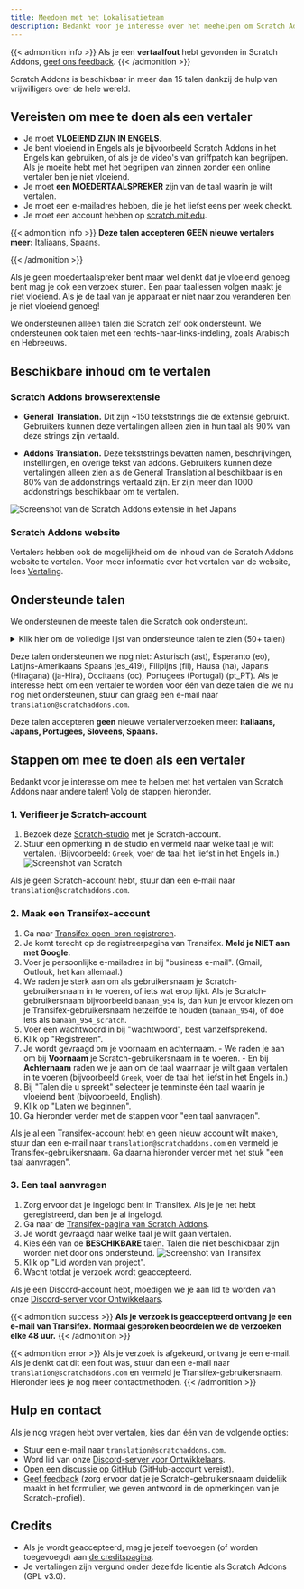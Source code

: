```yaml
---
title: Meedoen met het Lokalisatieteam
description: Bedankt voor je interesse over het meehelpen om Scratch Addons te vertalen naar andere talen! Scratch Addons is een non-profit openbron project waar vrijwillige webdesigners de extensie onderhouden en zijn addons maken.
---
```


{{< admonition info >}}
Als je een **vertaalfout** hebt gevonden in Scratch Addons, [geef ons feedback](/feedback).
{{< /admonition >}}

Scratch Addons is beschikbaar in meer dan 15 talen dankzij de hulp van vrijwilligers over de hele wereld.

## Vereisten om mee te doen als een vertaler

* Je moet **VLOEIEND ZIJN IN ENGELS**.
* Je bent vloeiend in Engels als je bijvoorbeeld Scratch Addons in het Engels kan gebruiken, of als je de video's van griffpatch kan begrijpen. Als je moeite hebt met het begrijpen van zinnen zonder een online vertaler ben je niet vloeiend.
* Je moet **een MOEDERTAALSPREKER** zijn van de taal waarin je wilt vertalen.
* Je moet een e-mailadres hebben, die je het liefst eens per week checkt.
* Je moet een account hebben op [scratch.mit.edu](https://scratch.mit.edu).

{{< admonition info >}}
**Deze talen accepteren GEEN nieuwe vertalers meer:** Italiaans, Spaans.
<!-- This list of languages is also found below. Remember to update both. -->
{{< /admonition >}}

Als je geen moedertaalspreker bent maar wel denkt dat je vloeiend genoeg bent mag je ook een verzoek sturen. Een paar taallessen volgen maakt je niet vloeiend. Als je de taal van je apparaat er niet naar zou veranderen ben je niet vloeiend genoeg!

We ondersteunen alleen talen die Scratch zelf ook ondersteunt. We ondersteunen ook talen met een rechts-naar-links-indeling, zoals Arabisch en Hebreeuws.

## Beschikbare inhoud om te vertalen

### Scratch Addons browserextensie

- **General Translation.** Dit zijn ~150 tekststrings die de extensie gebruikt. Gebruikers kunnen deze vertalingen alleen zien in hun taal als 90% van deze strings zijn vertaald.

- **Addons Translation.** Deze tekststrings bevatten namen, beschrijvingen, instellingen, en overige tekst van addons. Gebruikers kunnen deze vertalingen alleen zien als de General Translation al beschikbaar is en 80% van de addonstrings vertaald zijn. Er zijn meer dan 1000 addonstrings beschikbaar om te vertalen.

![Screenshot van de Scratch Addons extensie in het Japans](/assets/img/docs/transifex-general-vs-addons.png)

### Scratch Addons website

Vertalers hebben ook de mogelijkheid om de inhoud van de Scratch Addons website te vertalen. Voor meer informatie over het vertalen van de website, lees [Vertaling](https://github.com/ScratchAddons/website-v2/wiki/Translating).

## Ondersteunde talen

We ondersteunen de meeste talen die Scratch ook ondersteunt.

<details>
<summary>Klik hier om de volledige lijst van ondersteunde talen te zien (50+ talen)</summary>
Abchazisch (ab), Afrikaans (af), Amhaars (am), Aragonees (an), Arabisch (ar), Azerbeidzjaans (az), Wit-Russisch (be), Bulgaars (bg), Bengaals (bn), Catalaans (ca), Sorani (ckb), Tsjechisch (cs), Wels (cy), Deens (da), Duits (de), Grieks (el), Spaans (es), Ests (et), Baskisch (eu), Perzisch (fa), Fins (fi), Frans (fr), Fries (fy), Iers (ga), Schots-Gaelisch (gd), Galicisch (gl), Hebreeuws (he), Hindi (hi), Kroatisch (hr), Haïtiaans (Haïtiaans Creools) (ht), Hongaars (hu), Armeens (hy), Indonesisch (id), IJslands (is), Italiaans (it), Japans (ja), Georgisch (ka), Kazachs (kk), Khmer (km), Koreaans (ko), Koerdisch (ku), Litouws (lt), Lets (lv), Maori (mi), Mongools (mn), Bokmål (nb), Nederlands (nl), Nynorsk (nn), Noord-Sotho (nso), Odia (or), Pools (pl), Portugees (Brazilië) (pt_BR), Quechua (qu), Rapa Nui (rap), Roemeens (ro), Russisch (ru), Slovaaks (sk), Sloveens (sl), Servisch (sr), Zweeds (sv), Swahili (sw), Thai (th), Tswana (tn), Turks (tr), Oekraïens (uk), Oezbeeks (uz), Vietnamees (vi), Xhosa (xh), Chinees (China) (zh_CN), Chinees (Taiwan) (zh_TW), Zoeloe (zu).
</details>

Deze talen ondersteunen we nog niet: Asturisch (ast), Esperanto (eo), Latijns-Amerikaans Spaans (es_419), Filipijns (fil), Hausa (ha), Japans (Hiragana) (ja-Hira), Occitaans (oc), Portugees (Portugal) (pt_PT). Als je interesse hebt om een vertaler te worden voor één van deze talen die we nu nog niet ondersteunen, stuur dan graag een e-mail naar `translation@scratchaddons.com`.

Deze talen accepteren **geen** nieuwe vertalerverzoeken meer: **Italiaans, Japans, Portugees, Sloveens, Spaans.**

## Stappen om mee te doen als een vertaler

Bedankt voor je interesse om mee te helpen met het vertalen van Scratch Addons naar andere talen! Volg de stappen hieronder.

### 1. Verifieer je Scratch-account
1. Bezoek deze [Scratch-studio](https://scratch.mit.edu/studios/33665222/comments) met je Scratch-account.
1. Stuur een opmerking in de studio en vermeld naar welke taal je wilt vertalen. (Bijvoorbeeld: `Greek`, voer de taal het liefst in het Engels in.)
![Screenshot van Scratch](/assets/img/docs/scratch-req-language.png)

Als je geen Scratch-account hebt, stuur dan een e-mail naar `translation@scratchaddons.com`.

### 2. Maak een Transifex-account
1. Ga naar [Transifex open-bron registreren](https://app.transifex.com/signup/open-source/?join_org=scratch-addons&join_project=scratch-addons-extension).
1. Je komt terecht op de registreerpagina van Transifex. **Meld je NIET aan met Google.**
1. Voer je persoonlijke e-mailadres in bij "business e-mail". (Gmail, Outlouk, het kan allemaal.)
1. We raden je sterk aan om als gebruikersnaam je Scratch-gebruikersnaam in te voeren, of iets wat erop lijkt.
Als je Scratch-gebruikersnaam bijvoorbeeld `banaan_954` is, dan kun je ervoor kiezen om je Transifex-gebruikersnaam hetzelfde te houden (`banaan_954`), of doe iets als `banaan_954_scratch`.
1. Voer een wachtwoord in bij "wachtwoord", best vanzelfsprekend.
1. Klik op "Registreren".
1. Je wordt gevraagd om je voornaam en achternaam.
\- We raden je aan om bij **Voornaam** je Scratch-gebruikersnaam in te voeren.
\- En bij **Achternaam** raden we je aan om de taal waarnaar je wilt gaan vertalen in te voeren (bijvoorbeeld `Greek`, voer de taal het liefst in het Engels in.)
1. Bij "Talen die u spreekt" selecteer je tenminste één taal waarin je vloeiend bent (bijvoorbeeld, English).
1. Klik op "Laten we beginnen".
1. Ga hieronder verder met de stappen voor "een taal aanvragen".

Als je al een Transifex-account hebt en geen nieuw account wilt maken, stuur dan een e-mail naar `translation@scratchaddons.com` en vermeld je Transifex-gebruikersnaam. Ga daarna hieronder verder met het stuk "een taal aanvragen".

### 3. Een taal aanvragen
1. Zorg ervoor dat je ingelogd bent in Transifex. Als je je net hebt geregistreerd, dan ben je al ingelogd.
1. Ga naar de [Transifex-pagina van Scratch Addons](https://app.transifex.com/join/?o=scratch-addons&p=scratch-addons-extension&t=opensource).
1. Je wordt gevraagd naar welke taal je wilt gaan vertalen.
1. Kies één van de **BESCHIKBARE** talen. Talen die niet beschikbaar zijn worden niet door ons ondersteund.
![Screenshot van Transifex](/assets/img/docs/transifex-req-language.png)
1. Klik op "Lid worden van project".
1. Wacht totdat je verzoek wordt geaccepteerd.

Als je een Discord-account hebt, moedigen we je aan lid te worden van onze [Discord-server voor Ontwikkelaars](https://discord.gg/Ak8sCDQ).

{{< admonition success >}}
**Als je verzoek is geaccepteerd ontvang je een e-mail van Transifex. Normaal gesproken beoordelen we de verzoeken elke 48 uur.**
{{< /admonition >}}

{{< admonition error >}}
Als je verzoek is afgekeurd, ontvang je een e-mail. Als je denkt dat dit een fout was, stuur dan een e-mail naar `translation@scratchaddons.com` en vermeld je Transifex-gebruikersnaam. Hieronder lees je nog meer contactmethoden.
{{< /admonition >}}

## Hulp en contact

Als je nog vragen hebt over vertalen, kies dan één van de volgende opties:
- Stuur een e-mail naar `translation@scratchaddons.com`.
- Word lid van onze [Discord-server voor Ontwikkelaars](https://discord.gg/Ak8sCDQ).
- [Open een discussie op GitHub](https://github.com/ScratchAddons/ScratchAddons/discussions) (GitHub-account vereist).
- [Geef feedback](/feedback) (zorg ervoor dat je je Scratch-gebruikersnaam duidelijk maakt in het formulier, we geven antwoord in de opmerkingen van je Scratch-profiel).

## Credits

- Als je wordt geaccepteerd, mag je jezelf toevoegen (of worden toegevoegd) aan [de creditspagina](/credits).
- Je vertalingen zijn vergund onder dezelfde licentie als Scratch Addons (GPL v3.0).
